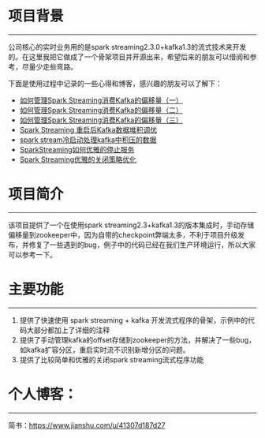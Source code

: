 # 项目背景
---------
公司核心的实时业务用的是spark streaming2.3.0+kafka1.3的流式技术来开发的。在这里我把它做成了一个骨架项目并开源出来，希望后来的朋友可以借阅和参考，尽量少走些弯路。

下面是使用过程中记录的一些心得和博客，感兴趣的朋友可以了解下：

- [如何管理Spark Streaming消费Kafka的偏移量（一）](https://www.jianshu.com/p/9fc343879bbc)
- [如何管理Spark Streaming消费Kafka的偏移量（二）](https://www.jianshu.com/p/9bb983f86415)
- [如何管理Spark Streaming消费Kafka的偏移量（三）](https://www.jianshu.com/p/bf422de60e8b)
- [Spark Streaming 重启后Kafka数据堆积调优](https://www.jianshu.com/p/63f52743ae77)
- [spark stream冷启动处理kafka中积压的数据](https://www.jianshu.com/p/8f13735d40bd)
- [SparkStreaming如何优雅的停止服务](https://www.jianshu.com/p/e92bd93fa1bc)
- [Spark Streaming优雅的关闭策略优化](https://www.jianshu.com/p/2a7ec7e57130)

# 项目简介
-----------
该项目提供了一个在使用spark streaming2.3+kafka1.3的版本集成时，手动存储偏移量到zookeeper中，因为自带的checkpoint弊端太多，不利于项目升级发布，并修复了一些遇到的bug，例子中的代码已经在我们生产环境运行，所以大家可以参考一下。

# 主要功能
------------
1. 提供了快速使用 spark streaming + kafka 开发流式程序的骨架，示例中的代码大部分都加上了详细的注释
2. 提供了手动管理kafka的offset存储到zookeeper的方法，并解决了一些bug，如kafka扩容分区，重启实时流不识别新增分区的问题。
3. 提供了比较简单和优雅的关闭spark streaming流式程序功能

# 个人博客：
--------
简书：https://www.jianshu.com/u/41307d187d27